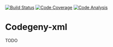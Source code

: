 [![Build Status](https://img.shields.io/travis/codegeny/codegeny-xml.svg)](https://travis-ci.org/codegeny/codegeny-xml)
[![Code Coverage](https://img.shields.io/codecov/c/github/codegeny/codegeny-xml.svg)](https://codecov.io/gh/codegeny/codegeny-xml)
[![Code Analysis](https://img.shields.io/codacy/grade/727060bc23ae406f836f76fac448a01f.svg)](https://www.codacy.com/app/codegeny/codegeny-xml)

# Codegeny-xml

TODO
